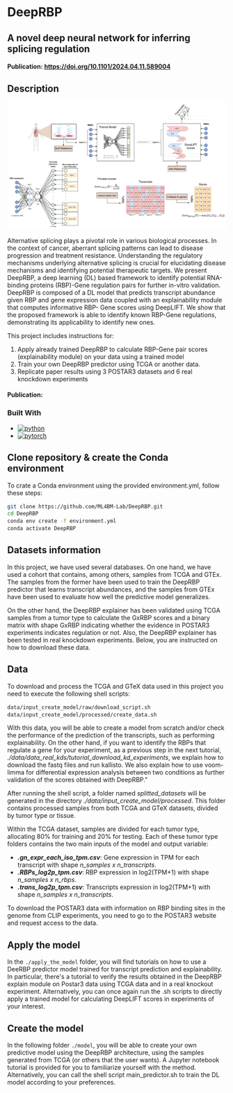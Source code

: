 # DeepRBP
## A novel deep neural network for inferring splicing regulation
#### Publication: https://doi.org/10.1101/2024.04.11.589004

<!-- ABOUT THE PROJECT -->
## Description
<p align="center">
    <img src="images/methods_deepsf.png" width="700" alt="PDF Image">
</p>

 <!-- <p align="center"><a href=https://www.thelancet.com/journals/ebiom/article/PIIS2352-3964(23)00333-X/fulltext>Discovering the mechanism of action of drugs with a sparse explainable network<a></p> -->

Alternative splicing plays a pivotal role in various biological processes. In the context of cancer, aberrant splicing patterns can lead to disease progression and treatment resistance. 
Understanding the regulatory mechanisms underlying alternative splicing is crucial for elucidating disease mechanisms and identifying potential therapeutic targets.
We present DeepRBP, a deep learning (DL) based framework to identify potential RNA-binding proteins (RBP)-Gene regulation pairs for further in-vitro validation. DeepRBP is composed of a DL model 
that predicts transcript abundance given RBP and gene expression data coupled with an explainability module that computes informative RBP-
Gene scores using DeepLIFT. We show that the proposed framework is able to identify known RBP-Gene regulations, demonstrating its applicability to identify new ones.

This project includes instructions for:
 1) Apply already trained DeepRBP to calculate RBP-Gene pair scores (explainability module) on your data using a trained model
 2) Train your own DeepRBP predictor using TCGA or another data.
 3) Replicate paper results using 3 POSTAR3 datasets and 6 real knockdown experiments 

#### Publication: 

### Built With
*   <a href="https://www.python.org/">
      <img src="https://www.python.org/static/community_logos/python-logo.png" width="110" alt="python" >
    </a>
*   <a href="https://pytorch.org/">
      <img src="https://pytorch.org/assets/images/pytorch-logo.png" width="105" alt="pytorch" >
    </a>

## Clone repository & create the Conda environment
To crate a Conda environment using the provided environment.yml, follow these steps:

```bash
git clone https://github.com/ML4BM-Lab/DeepRBP.git
cd DeepRBP
conda env create -f environment.yml
conda activate DeepRBP
```
## Datasets information
In this project, we have used several databases. On one hand, we have used a cohort that contains, among others, samples from TCGA and GTEx. The samples from the former have been used to train the DeepRBP predictor that learns transcript abundances, and the samples from GTEx have been used to evaluate how well the predictive model generalizes.

On the other hand, the DeepRBP explainer has been validated using TCGA samples from a tumor type to calculate the GxRBP scores and a binary matrix with shape GxRBP indicating whether the evidence in POSTAR3 experiments indicates regulation or not. Also, the DeepRBP explainer has been tested in real knockdown experiments. Below, you are instructed on how to download these data.

## Data
To download and process the TCGA and GTeX data used in this project you need to execute the following shell scripts:

```bash
data/input_create_model/raw/download_script.sh
data/input_create_model/processed/create_data.sh
```
With this data, you will be able to create a model from scratch and/or check the performance of the prediction of the transcripts, such as performing explainability.
On the other hand, if you want to identify the RBPs that regulate a gene for your experiment, as a previous step in the next tutorial, *./data/data_real_kds/tutorial_download_kd_experiments*, we explain how to download the fastq files and run kallisto. We also explain how to use voom-limma for differential expression analysis between two conditions as further validation of the scores obtained with DeepRBP."

After running the shell script, a folder named *splitted_datasets* will be generated in the directory *./data/input_create_model/processed*. This folder contains processed samples from both TCGA and GTeX datasets, divided by tumor type or tissue. 

Within the TCGA dataset, samples are divided for each tumor type, allocating 80% for training and 20% for testing. Each of these tumor type folders contains the two main inputs of the model and output variable:

- **_.gn_expr_each_iso_tpm.csv_**:  Gene expression in TPM for each transcript with shape *n_samples x n_transcripts*.
- **_.RBPs_log2p_tpm.csv_**: RBP expression in log2(TPM+1) with shape *n_samples x n_rbps*.
- **_.trans_log2p_tpm.csv_**: Transcripts expression in log2(TPM+1) with shape *n_samples x n_transcripts*.

To download the POSTAR3 data with information on RBP binding sites in the genome from CLIP experiments, you need to go to the POSTAR3 website and request access to the data.

## Apply the model
In the `./apply_the_model` folder, you will find tutorials on how to use a DeeRBP predictor model trained for transcript prediction and explainability.
In particular, there's a tutorial to verify the results obtained in the DeepRBP explain module on Postar3 data using TCGA data and in a real knockout experiment. Alternatively, you can once again run the .sh scripts to directly apply a trained model for calculating DeepLIFT scores in experiments of your interest.

## Create the model
In the following folder `./model`, you will be able to create your own predictive model using the DeepRBP architecture, using the samples generated from TCGA (or others that the user wants). A Jupyter notebook tutorial is provided for you to familiarize yourself with the method. Alternatively, you can call the shell script main_predictor.sh to train the DL model according to your preferences.





